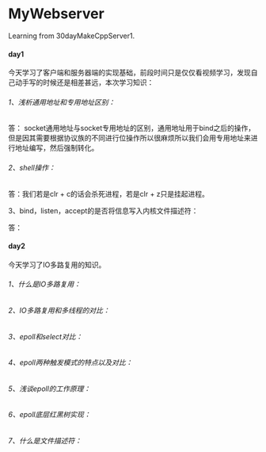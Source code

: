 # MyWebserver

Learning from 30dayMakeCppServer1.

#### day1

今天学习了客户端和服务器端的实现基础，前段时间只是仅仅看视频学习，发现自己动手写的时候还是相差甚远，本次学习知识：

###### 1、浅析通用地址和专用地址区别：

答： socket通用地址与socket专用地址的区别，通用地址用于bind之后的操作，但是因其需要根据协议族的不同进行位操作所以很麻烦所以我们会用专用地址来进行地址编写，然后强制转化。

###### 2、shell操作：

答：我们若是clr + c的话会杀死进程，若是clr + z只是挂起进程。

3、bind，listen，accept的是否将信息写入内核文件描述符：

答：

#### day2

今天学习了IO多路复用的知识。

###### 1、什么是IO多路复用：

###### 2、IO多路复用和多线程的对比：

###### 3、epoll和select对比：

###### 4、epoll两种触发模式的特点以及对比：

###### 5、浅谈epoll的工作原理：

###### 6、epoll底层红黑树实现：

###### 7、什么是文件描述符：